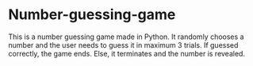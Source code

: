 # Number-guessing-game

This is a number guessing game made in Python. It randomly chooses a number and the user needs to guess it in maximum 3 trials. If guessed correctly, the game ends. Else, it terminates and the number is revealed.
